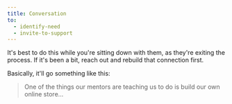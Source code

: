 ```yaml
---
title: Conversation
to:
  - identify-need
  - invite-to-support
---
```


It's best to do this while you're sitting down with them, as they're exiting the process. If it's been a bit, reach out and rebuild that connection first.

Basically, it'll go something like this:

<blockquote class="blockquote">

One of the things our mentors are teaching us to do is build our own online store...

</blockquote>
